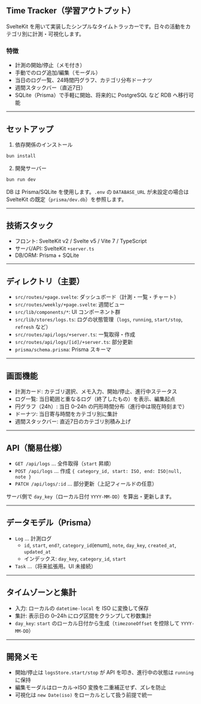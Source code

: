 ## Time Tracker（学習アウトプット）

SvelteKit を用いて実装したシンプルなタイムトラッカーです。日々の活動をカテゴリ別に計測・可視化します。

### 特徴
- 計測の開始/停止（メモ付き）
- 手動でのログ追加/編集（モーダル）
- 当日のログ一覧、24時間円グラフ、カテゴリ分布ドーナツ
- 週間スタックバー（直近7日）
- SQLite（Prisma）で手軽に開始、将来的に PostgreSQL など RDB へ移行可能

---

## セットアップ

1) 依存関係のインストール
```bash
bun install
```

2) 開発サーバー
```bash
bun run dev
```

DB は Prisma/SQLite を使用します。`.env` の `DATABASE_URL` が未設定の場合は SvelteKit の既定（`prisma/dev.db`）を参照します。

---

## 技術スタック
- フロント: SvelteKit v2 / Svelte v5 / Vite 7 / TypeScript
- サーバ/API: SvelteKit `+server.ts`
- DB/ORM: Prisma + SQLite

---

## ディレクトリ（主要）
- `src/routes/+page.svelte`: ダッシュボード（計測・一覧・チャート）
- `src/routes/weekly/+page.svelte`: 週間ビュー
- `src/lib/components/*`: UI コンポーネント群
- `src/lib/stores/logs.ts`: ログの状態管理（`logs`, `running`, `start/stop`, `refresh` など）
- `src/routes/api/logs/+server.ts`: 一覧取得・作成
- `src/routes/api/logs/[id]/+server.ts`: 部分更新
- `prisma/schema.prisma`: Prisma スキーマ

---

## 画面機能
- 計測カード: カテゴリ選択、メモ入力、開始/停止、進行中ステータス
- ログ一覧: 当日範囲と重なるログ（終了したもの）を表示、編集起点
- 円グラフ（24h）: 当日 0–24h の円形時間分布（進行中は現在時刻まで）
- ドーナツ: 当日寄与時間をカテゴリ別に集計
- 週間スタックバー: 直近7日のカテゴリ別積み上げ

---

## API（簡易仕様）
- `GET /api/logs` … 全件取得（`start` 昇順）
- `POST /api/logs` … 作成 `{ category_id, start: ISO, end: ISO|null, note }`
- `PATCH /api/logs/:id` … 部分更新（上記フィールドの任意）

サーバ側で `day_key`（ローカル日付 `YYYY-MM-DD`）を算出・更新します。

---

## データモデル（Prisma）
- `Log` … 計測ログ
  - `id`, `start`, `end?`, `category_id`(enum), `note`, `day_key`, `created_at`, `updated_at`
  - インデックス: `day_key`, `category_id`, `start`
- `Task` …（将来拡張用。UI 未接続）

---

## タイムゾーンと集計
- 入力: ローカルの `datetime-local` を ISO に変換して保存
- 集計: 表示日の 0–24h にログ区間をクランプして秒数集計
- `day_key`: `start` のローカル日付から生成（`timezoneOffset` を控除して `YYYY-MM-DD`）


---

## 開発メモ
- 開始/停止は `logsStore.start/stop` が API を叩き、進行中の状態は `running` に保持
- 編集モーダルはローカル→ISO 変換を二重補正せず、ズレを防止
- 可視化は `new Date(iso)` をローカルとして扱う前提で統一
